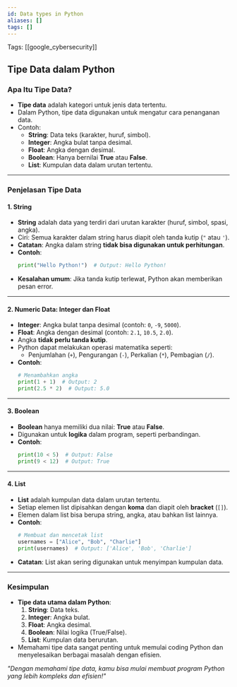```yaml
---
id: Data types in Python
aliases: []
tags: []
---
```


Tags: [[google_cybersecurity]]

## Tipe Data dalam Python

### Apa Itu Tipe Data?

- **Tipe data** adalah kategori untuk jenis data tertentu.
- Dalam Python, tipe data digunakan untuk mengatur cara penanganan data.
- Contoh:
  - **String**: Data teks (karakter, huruf, simbol).
  - **Integer**: Angka bulat tanpa desimal.
  - **Float**: Angka dengan desimal.
  - **Boolean**: Hanya bernilai **True** atau **False**.
  - **List**: Kumpulan data dalam urutan tertentu.

---

### Penjelasan Tipe Data

#### 1. String

- **String** adalah data yang terdiri dari urutan karakter (huruf, simbol, spasi, angka).
- Ciri: Semua karakter dalam string harus diapit oleh tanda kutip (`"` atau `'`).
- **Catatan**: Angka dalam string **tidak bisa digunakan untuk perhitungan**.
- **Contoh**:
  ```python
  print("Hello Python!")  # Output: Hello Python!
  ```
- **Kesalahan umum**: Jika tanda kutip terlewat, Python akan memberikan pesan error.

---

#### 2. Numeric Data: Integer dan Float

- **Integer**: Angka bulat tanpa desimal (contoh: `0`, `-9`, `5000`).
- **Float**: Angka dengan desimal (contoh: `2.1`, `10.5`, `2.0`).
- Angka **tidak perlu tanda kutip**.
- Python dapat melakukan operasi matematika seperti:
  - Penjumlahan (`+`), Pengurangan (`-`), Perkalian (`*`), Pembagian (`/`).
- **Contoh**:
  ```python
  # Menambahkan angka
  print(1 + 1)  # Output: 2
  print(2.5 * 2)  # Output: 5.0
  ```

---

#### 3. Boolean

- **Boolean** hanya memiliki dua nilai: **True** atau **False**.
- Digunakan untuk **logika** dalam program, seperti perbandingan.
- **Contoh**:
  ```python
  print(10 < 5)  # Output: False
  print(9 < 12)  # Output: True
  ```

---

#### 4. List

- **List** adalah kumpulan data dalam urutan tertentu.
- Setiap elemen list dipisahkan dengan **koma** dan diapit oleh **bracket** (`[]`).
- Elemen dalam list bisa berupa string, angka, atau bahkan list lainnya.
- **Contoh**:
  ```python
  # Membuat dan mencetak list
  usernames = ["Alice", "Bob", "Charlie"]
  print(usernames)  # Output: ['Alice', 'Bob', 'Charlie']
  ```
- **Catatan**: List akan sering digunakan untuk menyimpan kumpulan data.

---

### Kesimpulan

- **Tipe data utama dalam Python**:
  1. **String**: Data teks.
  2. **Integer**: Angka bulat.
  3. **Float**: Angka desimal.
  4. **Boolean**: Nilai logika (True/False).
  5. **List**: Kumpulan data berurutan.
- Memahami tipe data sangat penting untuk memulai coding Python dan menyelesaikan berbagai masalah dengan efisien.

_"Dengan memahami tipe data, kamu bisa mulai membuat program Python yang lebih kompleks dan efisien!"_
